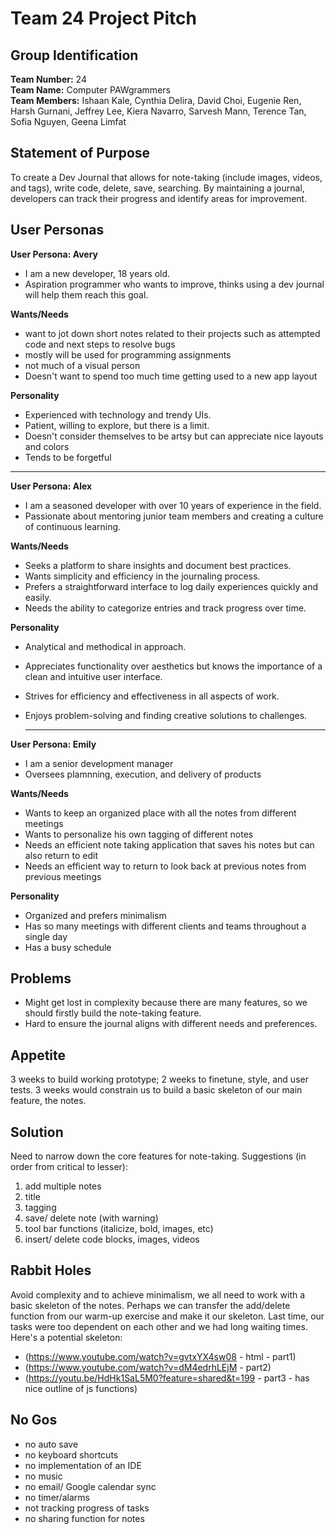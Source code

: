 # Team 24 Project Pitch

## Group Identification

**Team Number:** 24
<br>
**Team Name:** Computer PAWgrammers
<br>
**Team Members:**
Ishaan Kale,
Cynthia Delira,
David Choi,
Eugenie Ren,
Harsh Gurnani,
Jeffrey Lee,
Kiera Navarro,
Sarvesh Mann,
Terence Tan,
Sofia Nguyen,
Geena Limfat

## Statement of Purpose
To create a Dev Journal that allows for note-taking (include images, videos, and tags), write code, delete, save, searching.  By maintaining a journal, developers can track their progress and identify areas for improvement.

## User Personas
**User Persona: Avery**

* I am a new developer, 18 years old.
* Aspiration programmer who wants to improve, thinks using a dev journal will help them reach this goal.

**Wants/Needs**
- want to jot down short notes related to their projects such as attempted code and next steps to resolve bugs
- mostly will be used for programming assignments
- not much of a visual person
- Doesn't want to spend too much time getting used to a new app layout

**Personality**
* Experienced with technology and trendy UIs. 
* Patient, willing to explore, but there is a limit.
* Doesn't consider themselves to be artsy but can appreciate nice layouts and colors 
* Tends to be forgetful

<hr>
  
**User Persona: Alex**

* I am a seasoned developer with over 10 years of experience in the field.
* Passionate about mentoring junior team members and creating a culture of continuous learning.

**Wants/Needs**
- Seeks a platform to share insights and document best practices.
- Wants simplicity and efficiency in the journaling process.
- Prefers a straightforward interface to log daily experiences quickly and easily.
- Needs the ability to categorize entries and track progress over time.

**Personality**
* Analytical and methodical in approach.
* Appreciates functionality over aesthetics but knows the importance of a clean and intuitive user interface.
* Strives for efficiency and effectiveness in all aspects of work.
* Enjoys problem-solving and finding creative solutions to challenges.

  <hr>
  
**User Persona: Emily**

* I am a senior development manager
* Oversees plamnning, execution, and delivery of products

**Wants/Needs**
- Wants to keep an organized place with all the notes from different meetings
- Wants to personalize his own tagging of different notes
- Needs an efficient note taking application that saves his notes but can also return to edit
- Needs an efficient way to return to look back at previous notes from previous meetings

**Personality**
* Organized and prefers minimalism
* Has so many meetings with different clients and teams throughout a single day
* Has a busy schedule

## Problems
- Might get lost in complexity because there are many features, so we should firstly build the note-taking feature.
- Hard to ensure the journal aligns with different needs and preferences.

## Appetite
3 weeks to build working prototype; 2 weeks to finetune, style, and user tests. 3 weeks would constrain us to build a basic skeleton of our main feature, the notes. 

## Solution
Need to narrow down the core features for note-taking. 
Suggestions (in order from critical to lesser):
1. add multiple notes
2. title
3. tagging
4. save/ delete note (with warning)
5. tool bar functions (italicize, bold, images, etc)
6. insert/ delete code blocks, images, videos
   
## Rabbit Holes
Avoid complexity and to achieve minimalism, we all need to work with a basic skeleton of the notes. Perhaps we can transfer the add/delete function from our warm-up exercise and make it our skeleton. Last time, our tasks were too dependent on each other and we had long waiting times. 
Here's a potential skeleton: 
- (https://www.youtube.com/watch?v=gvtxYX4sw08 - html - part1)
- (https://www.youtube.com/watch?v=dM4edrhLEjM - part2)
- (https://youtu.be/HdHk1SaL5M0?feature=shared&t=199 - part3 - has nice outline of js functions)

## No Gos
- no auto save
- no keyboard shortcuts
- no implementation of an IDE
- no music
- no email/ Google calendar sync
- no timer/alarms
- not tracking progress of tasks
- no sharing function for notes

